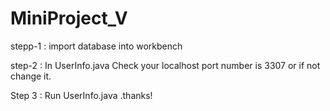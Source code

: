 # MiniProject_V

stepp-1 :
         import database into workbench
         
step-2 : 
         In UserInfo.java  Check your localhost port number is 3307 or if not change it.
         
         
Step 3 :
         Run UserInfo.java .thanks!
         
     
